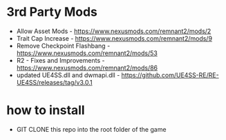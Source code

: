 # 3rd Party Mods

- Allow Asset Mods - https://www.nexusmods.com/remnant2/mods/2
- Trait Cap Increase - https://www.nexusmods.com/remnant2/mods/9
- Remove Checkpoint Flashbang - https://www.nexusmods.com/remnant2/mods/53
- R2 - Fixes and Improvements - https://www.nexusmods.com/remnant2/mods/86
- updated UE4SS.dll and dwmapi.dll - https://github.com/UE4SS-RE/RE-UE4SS/releases/tag/v3.0.1

# how to install

- GIT CLONE this repo into the root folder of the game

